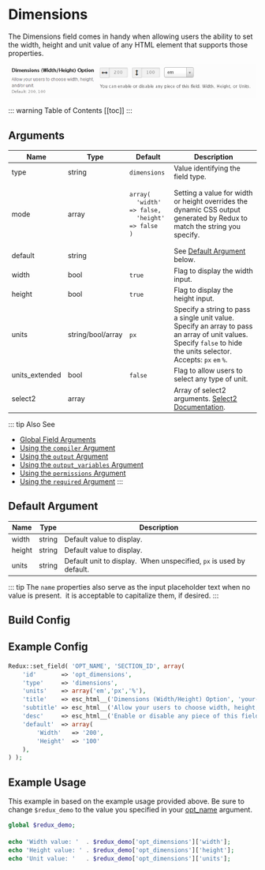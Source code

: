 # Dimensions

The Dimensions field comes in handy when allowing users the ability to set the width, height and unit value of any HTML element that supports those properties.

<span style="display:block;text-align:center">![](./img/dimensions.png)</span>

::: warning Table of Contents
[[toc]]
:::

## Arguments
|Name|Type|Default|Description|
|--- |--- |--- |--- |
|type|string|`dimensions`|Value identifying the field type.|
|mode|array|<pre class="language-php codecopy-enabled"><code>array(<br/>&nbsp;&nbsp;'width' => false,<br/>&nbsp;&nbsp;'height' => false <br/>)</code></pre>|Setting a value for width or height overrides the dynamic CSS output generated by Redux to match the string you specify.|
|default|string||See [Default Argument](#default-argument) below.|
|width|bool|`true`|Flag to display the width input.|
|height|bool|`true`|Flag to display the height input.|
|units|string/bool/array|`px`|Specify a string to pass a single unit value.  Specify an array to pass an array of unit values.  Specify `false` to hide the units selector.  Accepts: `px` `em` `%`.|
|units_extended|bool|`false`|Flag to allow users to select any type of unit.|
|select2|array||Array of select2 arguments. [Select2 Documentation](https://select2.org/configuration/options-api).|

::: tip Also See
- [Global Field Arguments](../configuration/fields/arguments.md)
- [Using the `compiler` Argument](../configuration/fields/compiler.md)
- [Using the `output` Argument](../configuration/fields/output.md)
- [Using the `output_variables` Argument](../configuration/fields/output-variables.md)
- [Using the `permissions` Argument](../configuration/fields/permissions.md)
- [Using the `required` Argument](../configuration/fields/required.md)
:::

## Default Argument
|Name|Type|Description|
|--- |--- |--- |
|width|string|Default value to display.|
|height|string|Default value to display.|
|units|string|Default unit to display.  When unspecified, `px` is used by default.|

::: tip
The `name` properties also serve as the input placeholder text when no value is present.  it is acceptable to capitalize them, if desired.
:::



## Build Config
<script>
import builder from './dimensions.json';
export default {
    data () {
        return {
            builder: builder,
            defaults: {}
        };
    }
}
</script>
<builder :builder_json="builder" :builder_defaults="defaults" />

## Example Config
```php
Redux::set_field( 'OPT_NAME', 'SECTION_ID', array(
    'id'       => 'opt_dimensions',
    'type'     => 'dimensions',
    'units'    => array('em','px','%'),
    'title'    => esc_html__('Dimensions (Width/Height) Option', 'your-textdomain-here'),
    'subtitle' => esc_html__('Allow your users to choose width, height, and/or unit.', 'your-textdomain-here'),
    'desc'     => esc_html__('Enable or disable any piece of this field. Width, Height, or Units.', 'your-textdomain-here'),
    'default'  => array(
        'Width'   => '200', 
        'Height'  => '100'
    ),
) );
```

## Example Usage
This example in based on the example usage provided above. Be sure to change `$redux_demo` to the value you specified in your [opt_name](../configuration/global_arguments.md#opt_name) argument.

```php
global $redux_demo;

echo 'Width value: '  . $redux_demo['opt_dimensions']['width'];
echo 'Height value: ' . $redux_demo['opt_dimensions']['height'];
echo 'Unit value: '   . $redux_demo['opt_dimensions']['units'];
```

